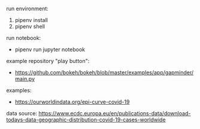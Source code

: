 run environment:
1. pipenv install
2. pipenv shell

run notebook:
* pipenv run jupyter notebook

example repository "play button":
* https://github.com/bokeh/bokeh/blob/master/examples/app/gapminder/main.py

examples:
* https://ourworldindata.org/epi-curve-covid-19

data source:
 https://www.ecdc.europa.eu/en/publications-data/download-todays-data-geographic-distribution-covid-19-cases-worldwide
